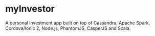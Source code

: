 # myInvestor
A personal investment app built on top of Cassandra, Apache Spark, Cordova/Ionic 2, Node.js, PhantomJS, CasperJS and Scala.